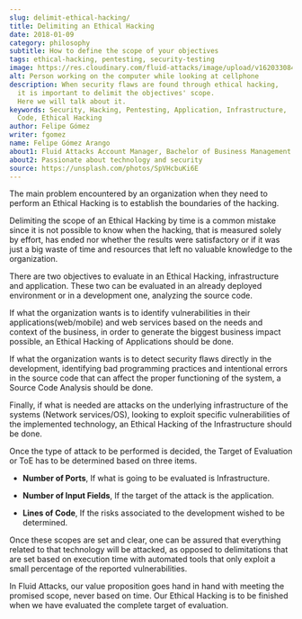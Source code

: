 ```yaml
---
slug: delimit-ethical-hacking/
title: Delimiting an Ethical Hacking
date: 2018-01-09
category: philosophy
subtitle: How to define the scope of your objectives
tags: ethical-hacking, pentesting, security-testing
image: https://res.cloudinary.com/fluid-attacks/image/upload/v1620330847/blog/delimit-ethical-hacking/cover_l6krrp.webp
alt: Person working on the computer while looking at cellphone
description: When security flaws are found through ethical hacking,
  it is important to delimit the objectives' scope.
  Here we will talk about it.
keywords: Security, Hacking, Pentesting, Application, Infrastructure,
  Code, Ethical Hacking
author: Felipe Gómez
writer: fgomez
name: Felipe Gómez Arango
about1: Fluid Attacks Account Manager, Bachelor of Business Management
about2: Passionate about technology and security
source: https://unsplash.com/photos/SpVHcbuKi6E
---
```


The main problem encountered by an organization when they need to
perform an Ethical Hacking is to establish the boundaries of the
hacking.

Delimiting the scope of an Ethical Hacking by time is a common mistake
since it is not possible to know when the hacking, that is measured
solely by effort, has ended nor whether the results were satisfactory or
if it was just a big waste of time and resources that left no valuable
knowledge to the organization.

There are two objectives to evaluate in an Ethical Hacking,
infrastructure and application. These two can be evaluated in an already
deployed environment or in a development one, analyzing the source code.

If what the organization wants is to identify vulnerabilities in their
applications(web/mobile) and web services based on the needs and context
of the business, in order to generate the biggest business impact
possible, an Ethical Hacking of Applications should be done.

If what the organization wants is to detect security flaws directly in
the development, identifying bad programming practices and intentional
errors in the source code that can affect the proper functioning of the
system, a Source Code Analysis should be done.

Finally, if what is needed are attacks on the underlying infrastructure
of the systems (Network services/OS), looking to exploit specific
vulnerabilities of the implemented technology, an Ethical Hacking of the
Infrastructure should be done.

Once the type of attack to be performed is decided, the Target of
Evaluation or ToE has to be determined based on three items.

- **Number of Ports**, If what is going to be evaluated is
  Infrastructure.

- **Number of Input Fields**, If the target of the attack is the
  application.

- **Lines of Code**, If the risks associated to the development wished
  to be determined.

Once these scopes are set and clear, one can be assured that everything
related to that technology will be attacked, as opposed to delimitations
that are set based on execution time with automated tools that only
exploit a small percentage of the reported vulnerabilities.

In Fluid Attacks, our value proposition goes hand in hand with meeting
the promised scope, never based on time. Our Ethical Hacking is to be
finished when we have evaluated the complete target of evaluation.
